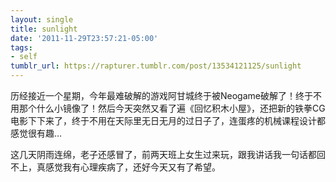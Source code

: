 ```yaml
---
layout: single
title: sunlight
date: '2011-11-29T23:57:21-05:00'
tags:
- self
tumblr_url: https://rapturer.tumblr.com/post/13534121125/sunlight
---
```

历经接近一个星期，今年最难破解的游戏阿甘城终于被Neogame破解了！终于不用那个什么小镜像了！然后今天突然又看了遍《回忆积木小屋》，还把新的铁拳CG电影下下来了，终于不用在天际里无日无月的过日子了，连蛋疼的机械课程设计都感觉很有趣…

这几天阴雨连绵，老子还感冒了，前两天班上女生过来玩，跟我讲话我一句话都回不上，真感觉我有心理疾病了，还好今天又有了希望。

